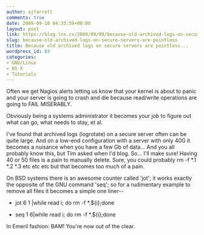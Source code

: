 ```yaml
---
author: ajfarrell
comments: true
date: 2009-09-10 04:33:59+00:00
layout: post
link: https://blog.lnx.cx/2009/09/09/because-old-archived-logs-on-secure-servers-are-pointless/
slug: because-old-archived-logs-on-secure-servers-are-pointless
title: Because old archived logs on secure servers are pointless...
wordpress_id: 83
categories:
- GNU/Linux
- OS X
- Tutorials
---
```


Often we get Nagios alerts letting us know that your kernel is about to panic and your server is going to crash and die because read/write operations are going to FAIL MISERABLY.

Obviously being a systems administrator it becomes your job to figure out what can go, what needs to stay, et al.

I've found that archived logs (logrotate) on a secure server often can be quite large. And on a low-end configuration with a server with only 40G it becomes a nuisance when you have a few Gb of data...
And you all probably know this, but Tim asked when I'd blog. So... I'll make sure!
Having 40 or 50 files is a pain to manually delete. Sure, you could probably rm -f *.1 *.2 *.3 etc etc etc but that becomes too much of a pain.

On BSD systems there is an awesome counter called 'jot'; it works exactly the opposite of the GNU command 'seq'; so for a rudimentary example to remove all files it becomes a simple one liner--



	
  * jot 6 1 |while read i; do rm -f *.${i};done

	
  * seq 1 6|while read i; do rm -f *.${i};done


In Emeril fashion: BAM! You're now out of the clear.
